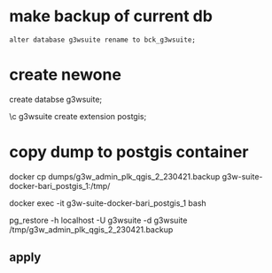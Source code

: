 # make backup of current db
```
alter database g3wsuite rename to bck_g3wsuite;
```

# create newone
create databse g3wsuite;

\c g3wsuite
create extension postgis;

# copy dump to postgis container
docker cp dumps/g3w_admin_plk_qgis_2_230421.backup g3w-suite-docker-bari_postgis_1:/tmp/

docker exec -it g3w-suite-docker-bari_postgis_1 bash

pg_restore -h localhost -U g3wsuite -d g3wsuite /tmp/g3w_admin_plk_qgis_2_230421.backup

## apply 